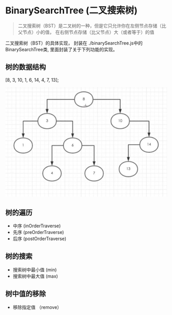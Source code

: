 # BinarySearchTree (二叉搜索树)

> 二叉搜索树（BST）是二叉树的一种，但是它只允许你在左侧节点存储（比父节点）小的值，
在右侧节点存储（比父节点）大（或者等于）的值

二叉搜索树（BST）的具体实现， 封装在 ./binarySearchTree.js中的 BinarySearchTree类, 里面封装了关于下列功能的实现。

## 树的数据结构
[8, 3, 10, 1, 6, 14, 4, 7, 13];

![二叉搜索树](./binary.jpg)

## 树的遍历

- 中序 (inOrderTraverse)
- 先序 (preOrderTraverse)
- 后序 (postOrderTraverse)

## 树的搜索
- 搜索树中最小值 (min)
- 搜索树中最大值 (max)

## 树中值的移除
- 移除指定值 （remove）
